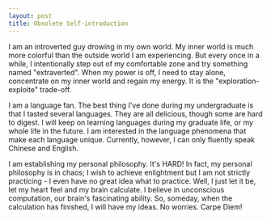 ```yaml
---
layout: post
title: Obsolete Self-introduction
---
```

I am an introverted guy drowing in my own world. My inner world is much more colorful than the outside world I am experiencing. But every once in a while, I intentionally step out of my comfortable zone and try something named \"extraverted\". When my power is off, I need to stay alone, concentrate on my inner world and regain my energy. It is the \"exploration-exploite\" trade-off.

I am a language fan. The best thing I\'ve done during my undergraduate is that I tasted several languages. They are all delicious, though some are hard to digest. I will keep on learning languages during my graduate life, or my whole life in the future. I am interested in the language phenomena that make each language unique. Currently, however, I can only fluently speak Chinese and English.

I am establishing my personal philosophy. It\'s HARD! In fact, my personal philosophy is in chaos; I wish to achieve enlightment but I am not strictly practicing \-  I even have no great idea what to practice. Well, I just let it be, let my heart feel and my brain calculate. I believe in unconscious computation, our brain\'s fascinating ability. So, someday, when the calculation has finished, I will have my ideas. No worries. Carpe Diem!